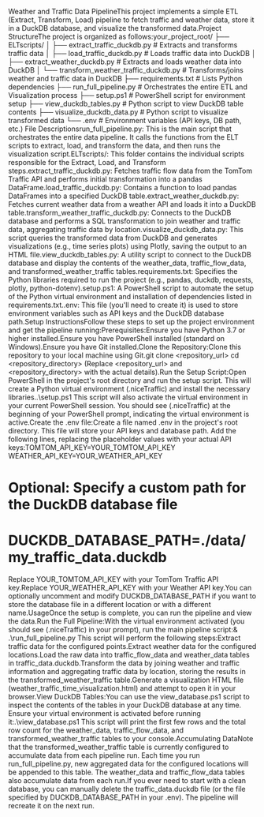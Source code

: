 Weather and Traffic Data PipelineThis project implements a simple ETL (Extract, Transform, Load) pipeline to fetch traffic and weather data, store it in a DuckDB database, and visualize the transformed data.Project StructureThe project is organized as follows:your_project_root/
├── ELTscripts/
│   ├── extract_traffic_duckdb.py   # Extracts and transforms traffic data
│   ├── load_traffic_duckdb.py      # Loads traffic data into DuckDB
│   ├── extract_weather_duckdb.py   # Extracts and loads weather data into DuckDB
│   └── transform_weather_traffic_duckdb.py # Transforms/joins weather and traffic data in DuckDB
├── requirements.txt              # Lists Python dependencies
├── run_full_pipeline.py          # Orchestrates the entire ETL and Visualization process
├── setup.ps1                     # PowerShell script for environment setup
├── view_duckdb_tables.py         # Python script to view DuckDB table contents
├── visualize_duckdb_data.py      # Python script to visualize transformed data
└── .env                          # Environment variables (API keys, DB path, etc.)
File Descriptionsrun_full_pipeline.py: This is the main script that orchestrates the entire data pipeline. It calls the functions from the ELT scripts to extract, load, and transform the data, and then runs the visualization script.ELTscripts/: This folder contains the individual scripts responsible for the Extract, Load, and Transform steps.extract_traffic_duckdb.py: Fetches traffic flow data from the TomTom Traffic API and performs initial transformation into a pandas DataFrame.load_traffic_duckdb.py: Contains a function to load pandas DataFrames into a specified DuckDB table.extract_weather_duckdb.py: Fetches current weather data from a weather API and loads it into a DuckDB table.transform_weather_traffic_duckdb.py: Connects to the DuckDB database and performs a SQL transformation to join weather and traffic data, aggregating traffic data by location.visualize_duckdb_data.py: This script queries the transformed data from DuckDB and generates visualizations (e.g., time series plots) using Plotly, saving the output to an HTML file.view_duckdb_tables.py: A utility script to connect to the DuckDB database and display the contents of the weather_data, traffic_flow_data, and transformed_weather_traffic tables.requirements.txt: Specifies the Python libraries required to run the project (e.g., pandas, duckdb, requests, plotly, python-dotenv).setup.ps1: A PowerShell script to automate the setup of the Python virtual environment and installation of dependencies listed in requirements.txt..env: This file (you'll need to create it) is used to store environment variables such as API keys and the DuckDB database path.Setup InstructionsFollow these steps to set up the project environment and get the pipeline running:Prerequisites:Ensure you have Python 3.7 or higher installed.Ensure you have PowerShell installed (standard on Windows).Ensure you have Git installed.Clone the Repository:Clone this repository to your local machine using Git.git clone <repository_url>
cd <repository_directory>
(Replace <repository_url> and <repository_directory> with the actual details).Run the Setup Script:Open PowerShell in the project's root directory and run the setup script. This will create a Python virtual environment (.niceTraffic) and install the necessary libraries..\setup.ps1
This script will also activate the virtual environment in your current PowerShell session. You should see (.niceTraffic) at the beginning of your PowerShell prompt, indicating the virtual environment is active.Create the .env file:Create a file named .env in the project's root directory. This file will store your API keys and database path. Add the following lines, replacing the placeholder values with your actual API keys:TOMTOM_API_KEY=YOUR_TOMTOM_API_KEY
WEATHER_API_KEY=YOUR_WEATHER_API_KEY
# Optional: Specify a custom path for the DuckDB database file
# DUCKDB_DATABASE_PATH=./data/my_traffic_data.duckdb
Replace YOUR_TOMTOM_API_KEY with your TomTom Traffic API key.Replace YOUR_WEATHER_API_KEY with your Weather API key.You can optionally uncomment and modify DUCKDB_DATABASE_PATH if you want to store the database file in a different location or with a different name.UsageOnce the setup is complete, you can run the pipeline and view the data.Run the Full Pipeline:With the virtual environment activated (you should see (.niceTraffic) in your prompt), run the main pipeline script:& .\run_full_pipeline.py
This script will perform the following steps:Extract traffic data for the configured points.Extract weather data for the configured locations.Load the raw data into traffic_flow_data and weather_data tables in traffic_data.duckdb.Transform the data by joining weather and traffic information and aggregating traffic data by location, storing the results in the transformed_weather_traffic table.Generate a visualization HTML file (weather_traffic_time_visualization.html) and attempt to open it in your browser.View DuckDB Tables:You can use the view_database.ps1 script to inspect the contents of the tables in your DuckDB database at any time. Ensure your virtual environment is activated before running it:.\view_database.ps1
This script will print the first few rows and the total row count for the weather_data, traffic_flow_data, and transformed_weather_traffic tables to your console.Accumulating DataNote that the transformed_weather_traffic table is currently configured to accumulate data from each pipeline run. Each time you run run_full_pipeline.py, new aggregated data for the configured locations will be appended to this table. The weather_data and traffic_flow_data tables also accumulate data from each run.If you ever need to start with a clean database, you can manually delete the traffic_data.duckdb file (or the file specified by DUCKDB_DATABASE_PATH in your .env). The pipeline will recreate it on the next run.